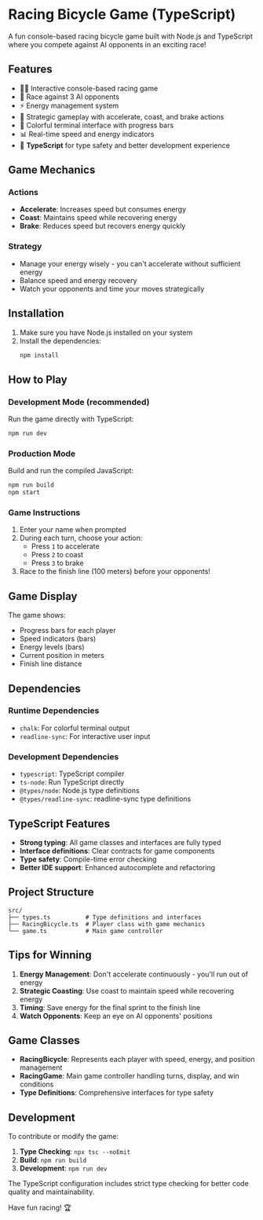 # Racing Bicycle Game (TypeScript)

A fun console-based racing bicycle game built with Node.js and TypeScript where you compete against AI opponents in an exciting race!

## Features

- 🚴‍♂️ Interactive console-based racing game
- 🏁 Race against 3 AI opponents
- ⚡ Energy management system
- 🎯 Strategic gameplay with accelerate, coast, and brake actions
- 🎨 Colorful terminal interface with progress bars
- 📊 Real-time speed and energy indicators
- 🔷 **TypeScript** for type safety and better development experience

## Game Mechanics

### Actions
- **Accelerate**: Increases speed but consumes energy
- **Coast**: Maintains speed while recovering energy
- **Brake**: Reduces speed but recovers energy quickly

### Strategy
- Manage your energy wisely - you can't accelerate without sufficient energy
- Balance speed and energy recovery
- Watch your opponents and time your moves strategically

## Installation

1. Make sure you have Node.js installed on your system
2. Install the dependencies:
   ```bash
   npm install
   ```

## How to Play

### Development Mode (recommended)
Run the game directly with TypeScript:
```bash
npm run dev
```

### Production Mode
Build and run the compiled JavaScript:
```bash
npm run build
npm start
```

### Game Instructions

1. Enter your name when prompted
2. During each turn, choose your action:
   - Press `1` to accelerate
   - Press `2` to coast
   - Press `3` to brake
3. Race to the finish line (100 meters) before your opponents!

## Game Display

The game shows:
- Progress bars for each player
- Speed indicators (bars)
- Energy levels (bars)
- Current position in meters
- Finish line distance

## Dependencies

### Runtime Dependencies
- `chalk`: For colorful terminal output
- `readline-sync`: For interactive user input

### Development Dependencies
- `typescript`: TypeScript compiler
- `ts-node`: Run TypeScript directly
- `@types/node`: Node.js type definitions
- `@types/readline-sync`: readline-sync type definitions

## TypeScript Features

- **Strong typing**: All game classes and interfaces are fully typed
- **Interface definitions**: Clear contracts for game components
- **Type safety**: Compile-time error checking
- **Better IDE support**: Enhanced autocomplete and refactoring

## Project Structure

```
src/
├── types.ts          # Type definitions and interfaces
├── RacingBicycle.ts  # Player class with game mechanics
└── game.ts           # Main game controller
```

## Tips for Winning

1. **Energy Management**: Don't accelerate continuously - you'll run out of energy
2. **Strategic Coasting**: Use coast to maintain speed while recovering energy
3. **Timing**: Save energy for the final sprint to the finish line
4. **Watch Opponents**: Keep an eye on AI opponents' positions

## Game Classes

- **RacingBicycle**: Represents each player with speed, energy, and position management
- **RacingGame**: Main game controller handling turns, display, and win conditions
- **Type Definitions**: Comprehensive interfaces for type safety

## Development

To contribute or modify the game:

1. **Type Checking**: `npx tsc --noEmit`
2. **Build**: `npm run build`
3. **Development**: `npm run dev`

The TypeScript configuration includes strict type checking for better code quality and maintainability.

Have fun racing! 🏆
